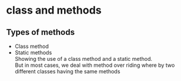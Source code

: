# class and methods
## Types of methods
- Class method 
- Static methods <br />
Showing the use of a class method and a static method.<br />
But in most cases, we deal with method over riding where by two different classes having the same methods
